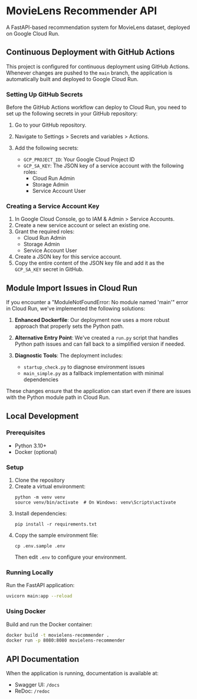 # MovieLens Recommender API

A FastAPI-based recommendation system for MovieLens dataset, deployed on Google Cloud Run.

## Continuous Deployment with GitHub Actions

This project is configured for continuous deployment using GitHub Actions. Whenever changes are pushed to the `main` branch, the application is automatically built and deployed to Google Cloud Run.

### Setting Up GitHub Secrets

Before the GitHub Actions workflow can deploy to Cloud Run, you need to set up the following secrets in your GitHub repository:

1. Go to your GitHub repository.
2. Navigate to Settings > Secrets and variables > Actions.
3. Add the following secrets:

   - `GCP_PROJECT_ID`: Your Google Cloud Project ID
   - `GCP_SA_KEY`: The JSON key of a service account with the following roles:
     - Cloud Run Admin
     - Storage Admin
     - Service Account User

### Creating a Service Account Key

1. In Google Cloud Console, go to IAM & Admin > Service Accounts.
2. Create a new service account or select an existing one.
3. Grant the required roles:
   - Cloud Run Admin
   - Storage Admin
   - Service Account User
4. Create a JSON key for this service account.
5. Copy the entire content of the JSON key file and add it as the `GCP_SA_KEY` secret in GitHub.

## Module Import Issues in Cloud Run

If you encounter a "ModuleNotFoundError: No module named 'main'" error in Cloud Run, we've implemented the following solutions:

1. **Enhanced Dockerfile**: Our deployment now uses a more robust approach that properly sets the Python path.

2. **Alternative Entry Point**: We've created a `run.py` script that handles Python path issues and can fall back to a simplified version if needed.

3. **Diagnostic Tools**: The deployment includes:
   - `startup_check.py` to diagnose environment issues
   - `main_simple.py` as a fallback implementation with minimal dependencies

These changes ensure that the application can start even if there are issues with the Python module path in Cloud Run.

## Local Development

### Prerequisites

- Python 3.10+
- Docker (optional)

### Setup

1. Clone the repository
2. Create a virtual environment:
   ```
   python -m venv venv
   source venv/bin/activate  # On Windows: venv\Scripts\activate
   ```
3. Install dependencies:
   ```
   pip install -r requirements.txt
   ```
4. Copy the sample environment file:
   ```
   cp .env.sample .env
   ```
   Then edit `.env` to configure your environment.

### Running Locally

Run the FastAPI application:

```bash
uvicorn main:app --reload
```

### Using Docker

Build and run the Docker container:

```bash
docker build -t movielens-recommender .
docker run -p 8080:8080 movielens-recommender
```

## API Documentation

When the application is running, documentation is available at:
- Swagger UI: `/docs`
- ReDoc: `/redoc` 